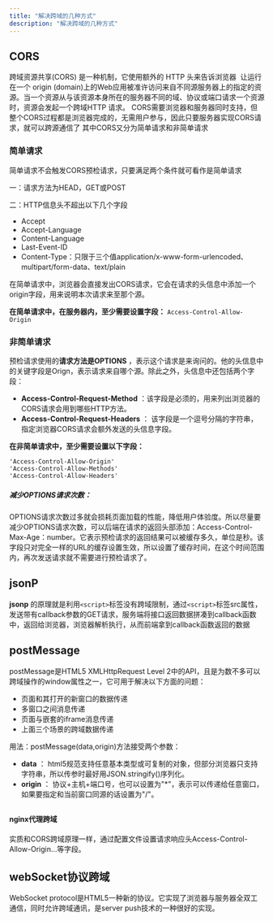 ```yaml
---
title: "解决跨域的几种方式"
description: "解决跨域的几种方式"
---
```



## CORS

跨域资源共享(CORS) 是一种机制，它使用额外的 HTTP 头来告诉浏览器  让运行在一个 origin (domain)上的Web应用被准许访问来自不同源服务器上的指定的资源。当一个资源从与该资源本身所在的服务器不同的域、协议或端口请求一个资源时，资源会发起一个跨域HTTP 请求。
CORS需要浏览器和服务器同时支持，但整个CORS过程都是浏览器完成的，无需用户参与，因此只要服务器实现CORS请求，就可以跨源通信了
其中CORS又分为简单请求和非简单请求

### 简单请求

简单请求不会触发CORS预检请求，只要满足两个条件就可看作是简单请求

一：请求方法为HEAD，GET或POST

二：HTTP信息头不超出以下几个字段

* Accept
* Accept-Language
* Content-Language
* Last-Event-ID
* Content-Type：只限于三个值application/x-www-form-urlencoded、multipart/form-data、text/plain

在简单请求中，浏览器会直接发出CORS请求，它会在请求的头信息中添加一个origin字段，用来说明本次请求来至那个源。

**在简单请求中，在服务器内，至少需要设置字段：** `Access-Control-Allow-Origin`

### 非简单请求

预检请求使用的**请求方法是OPTIONS** ，表示这个请求是来询问的。他的头信息中的关键字段是Orign，表示请求来自哪个源。除此之外，头信息中还包括两个字段：

* **Access-Control-Request-Method** ：该字段是必须的，用来列出浏览器的CORS请求会用到哪些HTTP方法。
* **Access-Control-Request-Headers** ： 该字段是一个逗号分隔的字符串，指定浏览器CORS请求会额外发送的头信息字段。

**在非简单请求中，至少需要设置以下字段：**

```shell
'Access-Control-Allow-Origin'  
'Access-Control-Allow-Methods'
'Access-Control-Allow-Headers'
```

##### 减少OPTIONS请求次数：

OPTIONS请求次数过多就会损耗页面加载的性能，降低用户体验度。所以尽量要减少OPTIONS请求次数，可以后端在请求的返回头部添加：Access-Control-Max-Age：number。它表示预检请求的返回结果可以被缓存多久，单位是秒。该字段只对完全一样的URL的缓存设置生效，所以设置了缓存时间，在这个时间范围内，再次发送请求就不需要进行预检请求了。


## jsonP


**jsonp** 的原理就是利用`<script>`标签没有跨域限制，通过`<script>`标签src属性，发送带有callback参数的GET请求，服务端将接口返回数据拼凑到callback函数中，返回给浏览器，浏览器解析执行，从而前端拿到callback函数返回的数据

## postMessage

postMessage是HTML5 XMLHttpRequest Level 2中的API，且是为数不多可以跨域操作的window属性之一，它可用于解决以下方面的问题：

* 页面和其打开的新窗口的数据传递
* 多窗口之间消息传递
* 页面与嵌套的iframe消息传递
* 上面三个场景的跨域数据传递

用法：postMessage(data,origin)方法接受两个参数：

* **data** ： html5规范支持任意基本类型或可复制的对象，但部分浏览器只支持字符串，所以传参时最好用JSON.stringify()序列化。
* **origin** ： 协议+主机+端口号，也可以设置为"*"，表示可以传递给任意窗口，如果要指定和当前窗口同源的话设置为"/"。

## 

#### nginx代理跨域

实质和CORS跨域原理一样，通过配置文件设置请求响应头Access-Control-Allow-Origin…等字段。

## webSocket协议跨域

WebSocket protocol是HTML5一种新的协议。它实现了浏览器与服务器全双工通信，同时允许跨域通讯，是server push技术的一种很好的实现。
